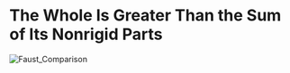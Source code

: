 # The Whole Is Greater Than the Sum of Its Nonrigid Parts
![Faust_Comparison](https://user-images.githubusercontent.com/23263917/70379037-a1afd080-1930-11ea-9c26-7f539b21ffef.png)

